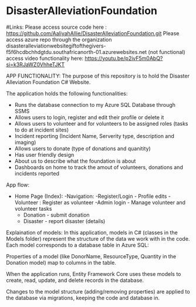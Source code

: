 # DisasterAlleviationFoundation
#Links:
Please access source code here : https://github.com/AaliyahAllie/DisasterAlleviationFoundation.git 
Please access azure repo through the organization 
disasteralleviationwebsitegiftofthegivers-f5f6hcdbchhdgtdu.southafricanorth-01.azurewebsites.net (not functional)
access video functionality here: https://youtu.be/p2ivF5m0AbQ?si=k3RJaWZ0VhheTJKT

APP FUNCTIONALITY:
The purpose of this repository is to hold the Disaster Alleviation Foundation C# Website.

The application holds the following functionalities:
- Runs the database connection to my Azure SQL Database through SSMS
- Allows users to login, register and edit their profile or delete it
- Allows users to volunteer and for volunteers to be assigned roles (tasks to do at incident sites)
- Incident reporting (Incident Name, Serverity type, description and imaging)
- Allows users to donate (type of donations and quanitity)
- Has user friendly design
- About us to describe what the foundation is about
- Dashboards on home to track the amout of volunteers, donations and incidents reported

App flow:
- Home Page (Index):
   -Navigation:
    -Register/Login - Profile edits
    -Volunteer : Register as volunteer
    -Admin login - Manage volunteer and volunteer tasks
    - Donation - submit donation
    - Disaster - report disaster (details)

Explaination of models: 
In this application, models in C# (classes in the Models folder) represent the structure of the data we work with in the code. Each model corresponds to a database table in Azure SQL:

Properties of a model (like DonorName, ResourceType, Quantity in the Donation model) map to columns in the table.

When the application runs, Entity Framework Core uses these models to create, read, update, and delete records in the database.

Changes to the model structure (adding/removing properties) are applied to the database via migrations, keeping the code and database in.
